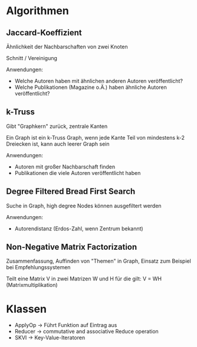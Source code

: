 # Algorithmen

## Jaccard-Koeffizient

Ähnlichkeit der Nachbarschaften von zwei Knoten

Schnitt / Vereinigung

Anwendungen:
* Welche Autoren haben mit ähnlichen anderen Autoren veröffentlicht?
* Welche Publikationen (Magazine o.Ä.) haben ähnliche Autoren veröffentlicht?

## k-Truss

Gibt "Graphkern" zurück, zentrale Kanten 

Ein Graph ist ein k-Truss Graph, wenn jede Kante Teil von mindestens k-2 Dreiecken ist, kann auch leerer Graph sein

Anwendungen:
* Autoren mit großer Nachbarschaft finden
* Publikationen die viele Autoren veröffentlicht haben

## Degree Filtered Bread First Search

Suche in Graph, high degree Nodes können ausgefiltert werden

Anwendungen:
* Autorendistanz (Erdos-Zahl, wenn Zentrum bekannt)

## Non-Negative Matrix Factorization

Zusammenfassung, Auffinden von "Themen" in Graph, Einsatz zum Beispiel bei Empfehlungssystemen

Teilt eine Matrix V in zwei Matrizen W und H für die gilt: V = WH (Matrixmultiplikation)

# Klassen

* ApplyOp -> Führt Funktion auf Eintrag aus
* Reducer -> commutative and associative Reduce operation
* SKVI -> Key-Value-Iteratoren